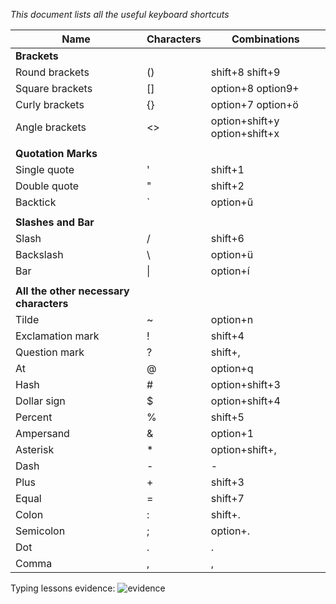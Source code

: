 _This document lists all the useful keyboard shortcuts_

|**Name**           |**Characters**|**Combinations**             |
|-------------------|--------------|-----------------------------|
|**Brackets**       |              |                             |   
|Round brackets     | ()           |shift+8 shift+9              |
|Square brackets    | []           |option+8 option9+            |
|Curly brackets     | {}           |option+7 option+ö            |
|Angle brackets     | <>           |option+shift+y option+shift+x|
|                   |              |                             |
|**Quotation Marks**|              |                             |
|Single quote       | '            |shift+1                      |
|Double quote       | "            |shift+2                      |
|Backtick           | `            |option+ű                     |
|                   |              |                             |
|**Slashes and Bar**|              |                             |
|Slash              | /            |shift+6                      |
|Backslash          | \            |option+ü                     |
|Bar                | \|           |option+í                     |
|                   |              |                             |
|**All the other necessary characters**                          |
|Tilde              | ~            |option+n                     |
|Exclamation mark   | !            |shift+4                      |
|Question mark      | ?            |shift+,                      |
|At                 | @            |option+q                     |
|Hash               | #            |option+shift+3               |
|Dollar sign        | $            |option+shift+4               |
|Percent            | %            |shift+5                      |
|Ampersand          | &            |option+1                     |
|Asterisk           | *            |option+shift+,               |
|Dash               | -            |-                            |
|Plus               | +            |shift+3                      |
|Equal              | =            |shift+7                      |
|Colon              | :            |shift+.                      |
|Semicolon          | ;            |option+.                     |
|Dot                | .            |.                            |
|Comma              | ,            |,                            |
  

  Typing lessons evidence: ![evidence](https://www.typing.com/apiv1/student/units/1/133038688/certificate?language=en&product_id=typing)
